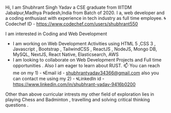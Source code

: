 Hi, I am Shubhrant Singh Yadav a CSE graduate from IIITDM Jabalpur,Madhya Pradesh,India from Batch of 2020. I a, web developer and a coding enthusiast with experience in tech industry as full time employee. 
🌀Codechef ID - https://www.codechef.com/users/shubhrant550

I am interested in Coding and Web Development 
- I am working on Web Development Activities using HTML 5 ,CSS 3 , Javascript , Bootstrap , TailwindCSS , ReactJS , NodeJS, Mongo DB, MySQL, NextJS, React Native, Elasticsearch, AWS
- I am looking to collaborate on Web Development Projects and Full time opportunities . Also I am eager to learn about RUST.
📫 You can reach me on my 1) - 🌀Email id - shubhrantyadav34366@gmail.com also you can contact me using my 
                           2) - 🌀LinkedIn id - https://www.linkedin.com/in/shubhrant-yadav-9416b0200
                           
Other than above curricular intrests my other field of exploration lies in playing Chess and Badminton , travelling and solving critical thinking questions . 

<!---
Shubhrant05/Shubhrant05 is a ✨ special ✨ repository because its `README.md` (this file) appears on your GitHub profile.
You can click the Preview link to take a look at your changes.
--->
